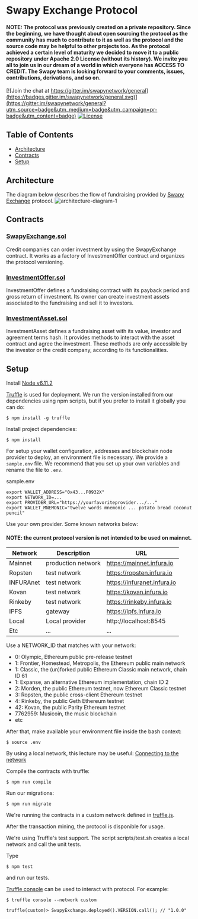 # Swapy Exchange Protocol
#### NOTE: The protocol was previously created on a private repository. Since the beginning, we have thought about open sourcing the protocol as the community has much to contribute to it as well as the protocol and the source code may be helpful to other projects too. As the protocol achieved a certain level of maturity we decided to move it to a public repository under Apache 2.0 License (without its history). We invite you all to join us in our dream of a world in which everyone has ACCESS TO CREDIT. The Swapy team is looking forward to your comments, issues, contributions, derivations, and so on.
[![Join the chat at https://gitter.im/swapynetwork/general](https://badges.gitter.im/swapynetwork/general.svg)](https://gitter.im/swapynetwork/general?utm_source=badge&utm_medium=badge&utm_campaign=pr-badge&utm_content=badge)
[![License](https://img.shields.io/badge/License-Apache%202.0-blue.svg)](https://opensource.org/licenses/Apache-2.0)


## Table of Contents

* [Architecture](#architecture)
* [Contracts](#contracts)
* [Setup](#setup)

## Architecture
The diagram below describes the flow of fundraising provided by [Swapy Exchange](https://www.swapy.network/) protocol.
![architecture-diagram-1](https://www.swapy.network/images/diagrams/1-investment-flow.png)

## Contracts

### [SwapyExchange.sol](https://github.com/swapynetwork/swapy-exchange-protocol/blob/master/contracts/SwapyExchange.sol)
Credit companies can order investment by using the SwapyExchange contract. It works as a factory of InvestmentOffer contract and organizes the protocol versioning.

### [InvestmentOffer.sol](https://github.com/swapynetwork/swapy-exchange-protocol/blob/master/contracts/investment/InvestmentOffer.sol)
InvestmentOffer defines a fundraising contract with its payback period and gross return of investment. Its owner can create investment assets associated to the fundraising and sell it to investors.

### [InvestmentAsset.sol](https://github.com/swapynetwork/swapy-exchange-protocol/blob/master/contracts/investment/InvestmentAsset.sol)
InvestmentAsset defines a fundraising asset with its value, investor and agreement terms hash. It provides methods to interact with the asset contract and agree the investment. These methods are only accessible by the investor or the credit company, according to its functionalities.

## Setup

Install [Node v6.11.2](https://nodejs.org/en/download/releases/)

[Truffle](http://truffleframework.com/) is used for deployment. We run the version installed from our dependencies using npm scripts, but if you prefer to install it globally you can do:
```
$ npm install -g truffle
```

Install project dependencies:
```
$ npm install
```
For setup your wallet configuration, addresses and blockchain node provider to deploy, an environment file is necessary. We provide a `sample.env` file. We recommend that you set up your own variables and rename the file to `.env`.

sample.env
```
export WALLET_ADDRESS="0x43...F0932X"
export NETWORK_ID=...
export PROVIDER_URL="https://yourfavoriteprovider.../..."
export WALLET_MNEMONIC="twelve words mnemonic ... potato bread coconut pencil"
```
Use your own provider. Some known networks below:
#### NOTE: the current protocol version is not intended to be used on mainnet.

| Network   | Description        | URL                         |
|-----------|--------------------|-----------------------------|
| Mainnet   | production network | https://mainnet.infura.io   |
| Ropsten   | test network       | https://ropsten.infura.io   |
| INFURAnet | test network       | https://infuranet.infura.io |
| Kovan     | test network       | https://kovan.infura.io     |
| Rinkeby   | test network       | https://rinkeby.infura.io   |
| IPFS      | gateway            | https://ipfs.infura.io      |
| Local     | Local provider     | http://localhost:8545       |
| Etc       | ...                | ...                         |

Use a NETWORK_ID that matches with your network:
* 0: Olympic, Ethereum public pre-release testnet
* 1: Frontier, Homestead, Metropolis, the Ethereum public main network
* 1: Classic, the (un)forked public Ethereum Classic main network, chain ID 61
* 1: Expanse, an alternative Ethereum implementation, chain ID 2
* 2: Morden, the public Ethereum testnet, now Ethereum Classic testnet
* 3: Ropsten, the public cross-client Ethereum testnet
* 4: Rinkeby, the public Geth Ethereum testnet
* 42: Kovan, the public Parity Ethereum testnet
* 7762959: Musicoin, the music blockchain
* etc

After that, make available your environment file inside the bash context:
```
$ source .env
```

By using a local network, this lecture may be useful: [Connecting to the network](https://github.com/ethereum/go-ethereum/wiki/Connecting-to-the-network)

Compile the contracts with truffle:
```
$ npm run compile
```
Run our migrations:
```
$ npm run migrate
```
We're running the contracts in a custom network defined in  [truffle.js](https://github.com/swapynetwork/swapy-exchange-protocol/blob/master/truffle.js).

After the transaction mining, the protocol is disponible for usage.

We're using Truffle's test support. The script scripts/test.sh creates a local network and call the unit tests.

Type 
```
$ npm test
```
and run our tests.

[Truffle console](https://truffle.readthedocs.io/en/beta/getting_started/console/) can be used to interact with protocol. For example:
```
$ truffle console --network custom
```
```
truffle(custom)> SwapyExchange.deployed().VERSION.call(); // "1.0.0"
```
